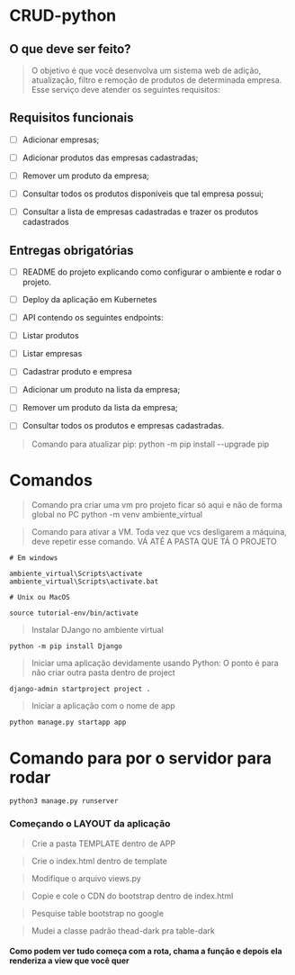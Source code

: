 # CRUD-python 

## O que deve ser feito?

>O objetivo é que você desenvolva um sistema web de adição, atualização, filtro e remoção de produtos de determinada empresa. Esse serviço deve atender os seguintes requisitos:

## Requisitos funcionais
* [ ] Adicionar empresas;
* [ ] Adicionar produtos das empresas cadastradas;
* [ ] Remover um produto da empresa;
* [ ] Consultar todos os produtos disponíveis que tal empresa possui;
* [ ] Consultar a lista de empresas cadastradas e trazer os produtos cadastrados


## Entregas obrigatórias
* [ ] README do projeto explicando como configurar o ambiente e rodar o projeto.
* [ ] Deploy da aplicação em Kubernetes
* [ ] API contendo os seguintes endpoints:
* [ ] Listar produtos
* [ ] Listar empresas
* [ ] Cadastrar produto e empresa
* [ ] Adicionar um produto na lista da empresa;
* [ ] Remover um produto da lista da empresa; 
* [ ] Consultar todos os produtos e empresas cadastradas.



> Comando para atualizar pip: python -m pip install --upgrade pip



# Comandos

> Comando pra criar uma vm pro projeto ficar só aqui e não de forma global no PC 
    python -m venv ambiente_virtual 
    
> Comando para ativar a VM. Toda vez que vcs desligarem a máquina, deve repetir esse comando. VÁ ATÉ A PASTA QUE TÁ O PROJETO
    
    # Em windows
    
    ambiente_virtual\Scripts\activate    
    ambiente_virtual\Scripts\activate.bat
    
    # Unix ou MacOS
    
    source tutorial-env/bin/activate
    
> Instalar DJango no ambiente virtual

    python -m pip install Django
    
> Iniciar uma aplicação devidamente usando Python: O ponto é para não criar outra pasta dentro de project

    django-admin startproject project .
    
> Iniciar a aplicação com o nome de app

    python manage.py startapp app
    

# Comando para por o servidor para rodar

    python3 manage.py runserver
    
### Começando o LAYOUT da aplicação

> Crie a pasta TEMPLATE dentro de APP

> Crie o index.html dentro de template

> Modifique o arquivo views.py

> Copie e cole o CDN do bootstrap dentro de index.html

> Pesquise table bootstrap no google

> Mudei a classe padrão thead-dark pra table-dark

#### Como podem ver tudo começa com a rota, chama a função e depois ela renderiza a view que você quer






    








